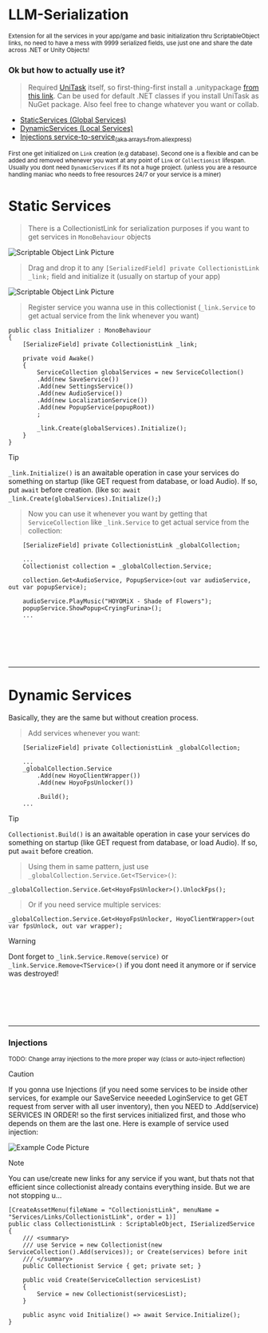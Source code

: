 # LLM-Serialization
<sub>Extension for all the services in your app/game and basic initialization thru ScriptableObject links, no need to have a mess with 9999 serialized fields, use just one and share the date across .NET or Unity Objects!</sub>

### Ok but how to actually use it?
> Required <a href="https://github.com/Cysharp/UniTask">UniTask</a> itself, so first-thing-first install a .unitypackage <a href="https://github.com/Cysharp/UniTask/releases">from this link</a>.
> Can be used for default .NET classes if you install UniTask as NuGet package. Also feel free to change whatever you want or collab.

- <a href=#static-services>StaticServices (Global Services)</a>
- <a href=#dynamic-services>DynamicServices (Local Services)</a>
- <a href=#injections>Injections service-to-service<sub>(aka arrays from aliexpress)</sub></a>

<sub>First one get initialized on `Link` creation (e.g database). Second one is a flexible and can be added and removed whenever you want at any point of `Link` or `Collectionist` lifespan. Usually you dont need `DynamicServices` if its not a huge project. 
(unless you are a resource handling maniac who needs to free resources 24/7 or your service is a miner)</sub>

# Static Services
> There is a CollectionistLink for serialization purposes if you want to get services in `MonoBehaviour` objects

![Scriptable Object Link Picture](https://bunbun.cloud/assets/images/git/so.png)

> Drag and drop it to any `[SerializedField] private CollectionistLink _link;` field and initialize it (usually on startup of your app)

![Scriptable Object Link Picture](https://bunbun.cloud/assets/images/git/so1.png)

> Register service you wanna use in this collectionist (`_link.Service` to get actual service from the link whenever you want)
```
public class Initializer : MonoBehaviour
{
    [SerializeField] private CollectionistLink _link;

    private void Awake()
    {
        ServiceCollection globalServices = new ServiceCollection()
        .Add(new SaveService())
        .Add(new SettingsService())
        .Add(new AudioService())
        .Add(new LocalizationService())
        .Add(new PopupService(popupRoot))
        ;

        _link.Create(globalServices).Initialize();
    }
}
```

> [!TIP]
> `_link.Initialize()` is an awaitable operation in case your services do something on startup (like GET request from database, or load Audio). If so, put `await` before creation. (like so: `await _link.Create(globalServices).Initialize();`)

> Now you can use it whenever you want by getting that `ServiceCollection` like `_link.Service` to get actual service from the collection:
```
    [SerializeField] private CollectionistLink _globalCollection;

    ...
    Collectionist collection = _globalCollection.Service;

    collection.Get<AudioService, PopupService>(out var audioService, out var popupService);

    audioService.PlayMusic("HOYOMiX - Shade of Flowers");
    popupService.ShowPopup<CryingFurina>();
    ...
```

<br></br><br></br>
<hr></hr>

# Dynamic Services

Basically, they are the same but without creation process.
> Add services whenever you want:
```
    [SerializeField] private CollectionistLink _globalCollection;

    ...
    _globalCollection.Service
        .Add(new HoyoClientWrapper())
        .Add(new HoyoFpsUnlocker())

        .Build();
    ...
```
> [!TIP]
> `Collectionist.Build()` is an awaitable operation in case your services do something on startup (like GET request from database, or load Audio). If so, put `await` before creation.


> Using them in same pattern, just use `_globalCollection.Service.Get<TService>()`:
```
_globalCollection.Service.Get<HoyoFpsUnlocker>().UnlockFps();
```
> Or if you need service multiple services:
```
_globalCollection.Service.Get<HoyoFpsUnlocker, HoyoClientWrapper>(out var fpsUnlock, out var wrapper);
```

> [!WARNING] 
> Dont forget to `_link.Service.Remove(service)` or `_link.Service.Remove<TService>()` if you dont need it anymore or if service was destroyed!

<br></br><br></br>
<hr></hr>


### Injections
<sub>TODO: Change array injections to the more proper way (class or auto-inject reflection)</sub>
> [!CAUTION]
> If you gonna use Injections (if you need some services to be inside other services, for example our SaveService neeeded LoginService to get GET request from server with all user inventory), then you NEED to .Add(service) SERVICES IN ORDER! so the first services initialized first, and those who depends on them are the last one. Here is example of service used injection:

![Example Code Picture](https://bunbun.cloud/assets/images/git/injections.png)

> [!NOTE] 
> You can use/create new links for any service if you want, but thats not that efficient since collectionist already contains everything inside. But we are not stopping u...
```
[CreateAssetMenu(fileName = "CollectionistLink", menuName = "Services/Links/CollectionistLink", order = 1)]
public class CollectionistLink : ScriptableObject, ISerializedService
{
    /// <summary>
    /// use Service = new Collectionist(new ServiceCollection().Add(services)); or Create(services) before init
    /// </summary>
    public Collectionist Service { get; private set; }

    public void Create(ServiceCollection servicesList)
    {
        Service = new Collectionist(servicesList);
    }

    public async void Initialize() => await Service.Initialize();
}
```
